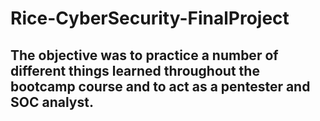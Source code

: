 # Rice-CyberSecurity-FinalProject

## The objective was to practice a number of different things learned throughout the bootcamp course and to act as a pentester and SOC analyst.
